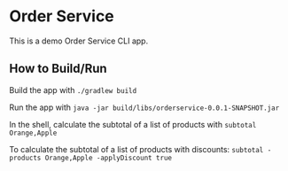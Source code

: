 # Order Service
This is a demo Order Service CLI app.

## How to Build/Run
Build the app with `./gradlew build`

Run the app with `java -jar build/libs/orderservice-0.0.1-SNAPSHOT.jar`

In the shell, calculate the subtotal of a list of products with `subtotal Orange,Apple`

To calculate the subtotal of a list of products with discounts: `subtotal -products Orange,Apple -applyDiscount true`
